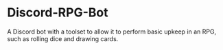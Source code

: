 # Discord-RPG-Bot
A Discord bot with a toolset to allow it to perform basic upkeep in an RPG, such as rolling dice and drawing cards. 
